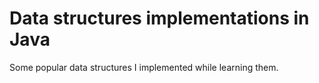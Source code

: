 # Data structures implementations in Java

Some popular data structures I implemented while learning them.

